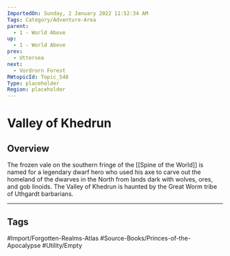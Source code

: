 ```yaml
---
ImportedOn: Sunday, 2 January 2022 11:52:34 AM
Tags: Category/Adventure-Area
parent:
  - 1 - World Above
up:
  - 1 - World Above
prev:
  - Uttersea
next:
  - Vordrorn Forest
RWtopicId: Topic_548
Type: placeholder
Region: placeholder
---
```

# Valley of Khedrun
## Overview
The frozen vale on the southern fringe of the [[Spine of the World]] is named for a legendary dwarf hero who used his axe to carve out the homeland of the dwarves in the North from lands dark with wolves, ores, and gob linoids. The Valley of Khedrun is haunted by the Great Worm tribe of Uthgardt barbarians.


---
## Tags
#Import/Forgotten-Realms-Atlas #Source-Books/Princes-of-the-Apocalypse #Utility/Empty

